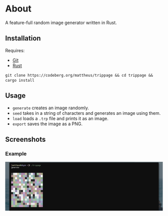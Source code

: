 # About
A feature-full random image generator written in Rust.

## Installation
Requires:

* [Git](https://git-scm.com/downloads)
* [Rust](https://www.rust-lang.org/tools/install)
```
git clone https://codeberg.org/mattheus/trippage && cd trippage && cargo install
```

## Usage
* `generate` creates an image randomly.
* `seed` takes in a string of characters and generates an image using them.
* `load` loads a `.trp` file and prints it as an image.
* `export` saves the image as a PNG.

## Screenshots
### Example
![Example](example.png)
